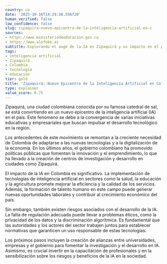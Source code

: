```yaml
---
country: co
date: '2025-10-16T14:29:36.556720'
human_verified: false
low_confidence: false
slug: zipaquira-nuevo-epicentro-de-la-inteligencia-artificial-en-c
sources:
- https://www.ministeriodeeducacion.gov.co
- https://www.alofoke.ai
subtitle: Explorando el auge de la IA en Zipaquirá y su impacto en el país
tags:
- inteligencia artificial
- Zipaquirá
- Colombia
- tecnología
- educación
tier: gold
title: 'Zipaquirá: Nuevo Epicentro de la Inteligencia Artificial en Colombia'
type: explainer
value_score: 0.75
---
```


<p>Zipaquirá, una ciudad colombiana conocida por su famosa catedral de sal, se está convirtiendo en un nuevo epicentro de la inteligencia artificial (IA) en el país. Este fenómeno se debe a la convergencia de varias iniciativas educativas y empresariales que buscan impulsar el desarrollo tecnológico en la región.</p><p>Los antecedentes de este movimiento se remontan a la creciente necesidad de Colombia de adaptarse a las nuevas tecnologías y a la digitalización de la economía. En los últimos años, el gobierno colombiano ha promovido políticas públicas que fomentan la innovación y el emprendimiento, lo que ha llevado a la creación de centros de investigación y desarrollo en ciudades como Zipaquirá.</p><p>El impacto de la IA en Colombia es significativo. La implementación de tecnologías de inteligencia artificial en sectores como la salud, la educación y la agricultura promete mejorar la eficiencia y la calidad de los servicios. Además, la formación de talento humano en este campo puede generar nuevas oportunidades laborales y contribuir al crecimiento económico del país.</p><p>Sin embargo, también existen riesgos asociados con el desarrollo de la IA. La falta de regulación adecuada puede llevar a problemas éticos, como la privacidad de los datos y la discriminación algorítmica. Es fundamental que las autoridades y los actores del sector trabajen juntos para establecer normativas que garanticen un uso responsable de estas tecnologías.</p><p>Los próximos pasos incluyen la creación de alianzas entre universidades, empresas y el gobierno para fomentar la investigación y el desarrollo en IA. Asimismo, es crucial invertir en la capacitación de profesionales y en la sensibilización sobre los riesgos y beneficios de la IA en la sociedad.</p>